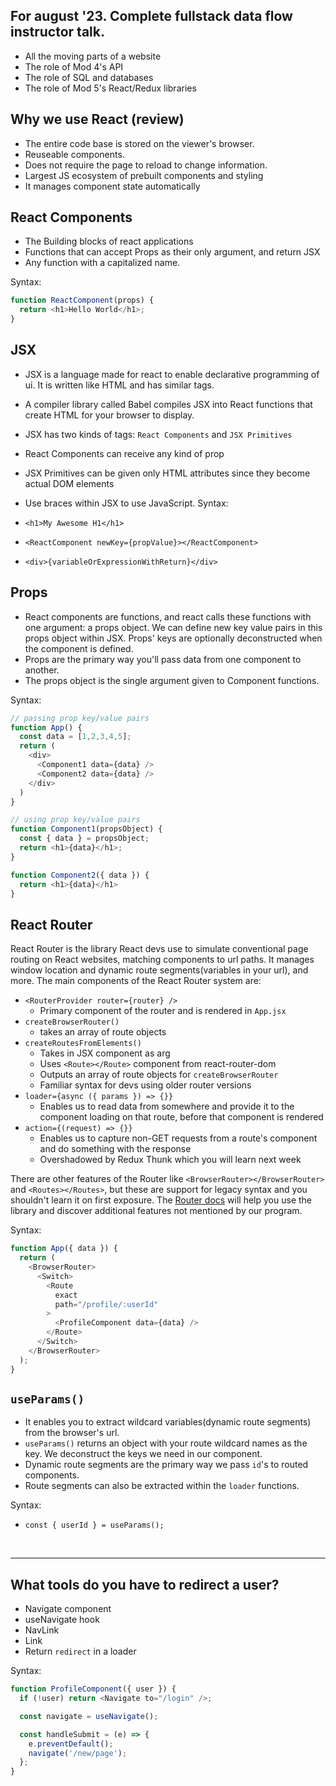 ## For august '23. Complete fullstack data flow instructor talk.
- All the moving parts of a website
- The role of Mod 4's API
- The role of SQL and databases
- The role of Mod 5's React/Redux libraries

## Why we use React (review)
- The entire code base is stored on the viewer's browser.
- Reuseable components.
- Does not require the page to reload to change information.
- Largest JS ecosystem of prebuilt components and styling
- It manages component state automatically

## React Components
- The Building blocks of react applications
- Functions that can accept Props as their only argument, and return JSX
- Any function with a capitalized name.

Syntax:

```js
function ReactComponent(props) {
  return <h1>Hello World</h1>;
}
```

## JSX
- JSX is a language made for react to enable declarative programming of ui. It is written like HTML and has similar tags.
- A compiler library called Babel compiles JSX into React functions that create HTML for your browser to display.
- JSX has two kinds of tags: `React Components` and `JSX Primitives`
- React Components can receive any kind of prop
- JSX Primitives can be given only HTML attributes since they become actual DOM elements
- Use braces within JSX to use JavaScript.
Syntax:

- `<h1>My Awesome H1</h1>`
- `<ReactComponent newKey={propValue}></ReactComponent>`
- `<div>{variableOrExpressionWithReturn}</div>`

## Props
- React components are functions, and react calls these functions with one
  argument: a props object. We can define new key value pairs in this props
  object within JSX. Props' keys are optionally deconstructed when the component
  is defined.
- Props are the primary way you'll pass data from one component to another.
- The props object is the single argument given to Component functions.

Syntax:

```js
// passing prop key/value pairs
function App() {
  const data = [1,2,3,4,5];
  return (
    <div>
      <Component1 data={data} />
      <Component2 data={data} />
    </div>
  )
}

// using prop key/value pairs
function Component1(propsObject) {
  const { data } = propsObject;
  return <h1>{data}</h1>;
}

function Component2({ data }) {
  return <h1>{data}</h1>
}
```


## React Router
React Router is the library React devs use to simulate conventional page routing on React websites, matching components to url paths. It manages window location and dynamic route segments(variables in your url), and more. The main components of the React Router system are:
- `<RouterProvider router={router} />`
  - Primary component of the router and is rendered in `App.jsx`
- `createBrowserRouter()`
  - takes an array of route objects
- `createRoutesFromElements()`
  - Takes in JSX component as arg
  - Uses `<Route></Route>` component from react-router-dom
  - Outputs an array of route objects for `createBrowserRouter`
  - Familiar syntax for devs using older router versions
- `loader={async ({ params }) => {}}`
  - Enables us to read data from somewhere and provide it to the component loading on that route, before that component is rendered
- `action={(request) => {}}`
  - Enables us to capture non-GET requests from a route's component and do something with the response
  - Overshadowed by Redux Thunk which you will learn next week

There are other features of the Router like `<BrowserRouter></BrowserRouter>` and `<Routes></Routes>`, but these are support for legacy syntax and you shouldn't learn it on first exposure. The [Router docs](https://reactrouter.com/en/main/start/concepts) will help you use the library and discover additional features not mentioned by our program.

Syntax:

```js
function App({ data }) {
  return (
    <BrowserRouter>
      <Switch>
        <Route
          exact
          path="/profile/:userId"
        >
          <ProfileComponent data={data} />
        </Route>
      </Switch>
    </BrowserRouter>
  );
}
```


## `useParams()`

- It enables you to extract wildcard variables(dynamic route segments) from the browser's url.
- `useParams()` returns an object with your route wildcard names as the key. We deconstruct the keys we need in our component.
- Dynamic route segments are the primary way we pass `id`'s to routed components.
- Route segments can also be extracted within the `loader` functions.

Syntax:

- `const { userId } = useParams();`


<br>
<hr>

## What tools do you have to redirect a user?

- Navigate component
- useNavigate hook
- NavLink
- Link
- Return `redirect` in a loader

Syntax:

```js
function ProfileComponent({ user }) {
  if (!user) return <Navigate to="/login" />;

  const navigate = useNavigate();

  const handleSubmit = (e) => {
    e.preventDefault();
    navigate('/new/page');
  };
}
```